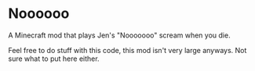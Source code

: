 # Noooooo
A Minecraft mod that plays Jen's "Nooooooo" scream when you die.

Feel free to do stuff with this code, this mod isn't very large anyways. Not sure what to put here either.
